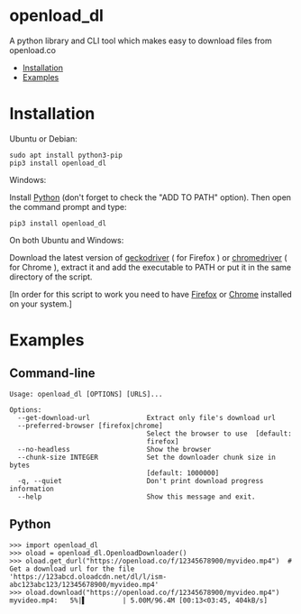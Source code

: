 # openload_dl
A python library and CLI tool which makes easy to download files from openload.co


- [Installation](#Installation)
- [Examples](#Examples)


# Installation
Ubuntu or Debian:

    sudo apt install python3-pip
    pip3 install openload_dl


Windows:  
  
Install [Python](https://www.python.org/downloads/) (don't forget to check the "ADD TO PATH" option).
Then open the command prompt and type:

    pip3 install openload_dl
  
On both Ubuntu and Windows:

Download the latest version of [geckodriver](https://github.com/mozilla/geckodriver/releases) ( for Firefox ) or [chromedriver](http://chromedriver.chromium.org/downloads) ( for Chrome ), extract it and add the executable to PATH or put it in the same directory of the script.

[In order for this script to work you need to have [Firefox](https://www.mozilla.org/it/firefox/new/) or [Chrome](https://www.google.com/chrome/) installed on your system.]

# Examples
## Command-line
    Usage: openload_dl [OPTIONS] [URLS]...
    
    Options:
      --get-download-url              Extract only file's download url
      --preferred-browser [firefox|chrome]
                                      Select the browser to use  [default:
                                      firefox]
      --no-headless                   Show the browser
      --chunk-size INTEGER            Set the downloader chunk size in bytes
                                      [default: 1000000]
      -q, --quiet                     Don't print download progress information
      --help                          Show this message and exit.

## Python
    >>> import openload_dl
    >>> oload = openload_dl.OpenloadDownloader()
    >>> oload.get_durl("https://openload.co/f/12345678900/myvideo.mp4")  # Get a download url for the file
    'https://123abcd.oloadcdn.net/dl/l/ism-abc123abc123/12345678900/myvideo.mp4'
    >>> oload.download("https://openload.co/f/12345678900/myvideo.mp4")
    myvideo.mp4:   5%|▌         | 5.00M/96.4M [00:13<03:45, 404kB/s]



